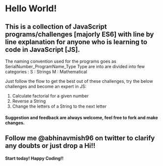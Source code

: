 # Hello World!


## This is a collection of JavaScript programs/challenges [majorly ES6] with line by line explanation for anyone who is learning to code in JavaScript [JS].


The naming convention used for the programs goes as
SerialNumber_ProgramName_Type
Type are into are divided into few categories :
S : Strings
M : Mathematical

Just follow the flow to get the best out of these challenges, try the below challenges and become an expert in JS:

1. Calculate factorial for a given number
2. Reverse a String
3. Change the letters of a String to the next letter



#### Suggestion and feedback are always welcome, feel free to fork and make changes.


## Follow me @abhinavmish96 on twitter to clarify any doubts or just drop a Hi!!


#### Start today! Happy Coding!!